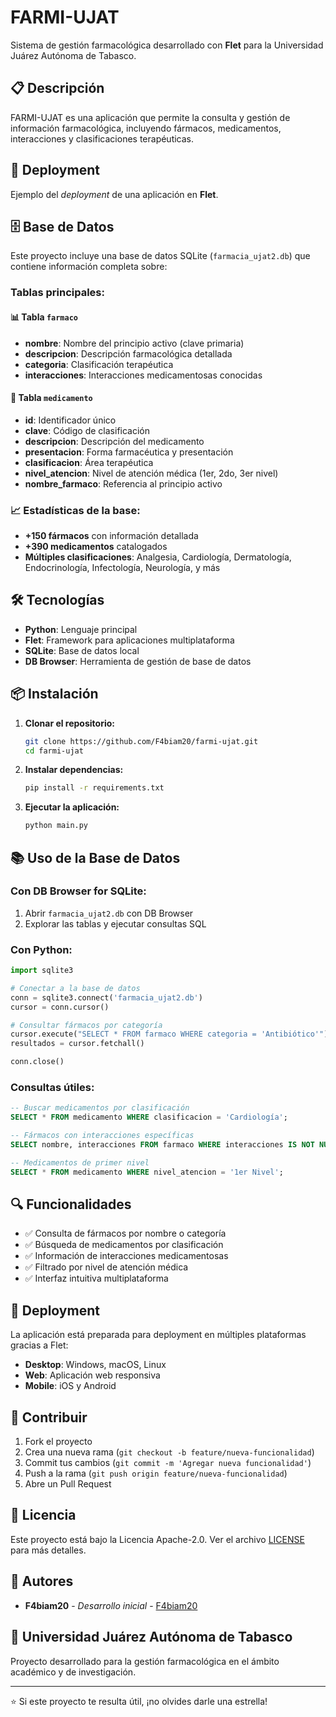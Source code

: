 # FARMI-UJAT

Sistema de gestión farmacológica desarrollado con **Flet** para la Universidad Juárez Autónoma de Tabasco.

## 📋 Descripción

FARMI-UJAT es una aplicación que permite la consulta y gestión de información farmacológica, incluyendo fármacos, medicamentos, interacciones y clasificaciones terapéuticas.

## 🚀 Deployment

Ejemplo del *deployment* de una aplicación en **Flet**.

## 🗄️ Base de Datos

Este proyecto incluye una base de datos SQLite (`farmacia_ujat2.db`) que contiene información completa sobre:

### Tablas principales:

#### 📊 Tabla `farmaco`
- **nombre**: Nombre del principio activo (clave primaria)
- **descripcion**: Descripción farmacológica detallada
- **categoria**: Clasificación terapéutica
- **interacciones**: Interacciones medicamentosas conocidas

#### 💊 Tabla `medicamento`
- **id**: Identificador único
- **clave**: Código de clasificación
- **descripcion**: Descripción del medicamento
- **presentacion**: Forma farmacéutica y presentación
- **clasificacion**: Área terapéutica
- **nivel_atencion**: Nivel de atención médica (1er, 2do, 3er nivel)
- **nombre_farmaco**: Referencia al principio activo

### 📈 Estadísticas de la base:
- **+150 fármacos** con información detallada
- **+390 medicamentos** catalogados
- **Múltiples clasificaciones**: Analgesia, Cardiología, Dermatología, Endocrinología, Infectología, Neurología, y más

## 🛠️ Tecnologías

- **Python**: Lenguaje principal
- **Flet**: Framework para aplicaciones multiplataforma
- **SQLite**: Base de datos local
- **DB Browser**: Herramienta de gestión de base de datos

## 📦 Instalación

1. **Clonar el repositorio:**
   ```bash
   git clone https://github.com/F4biam20/farmi-ujat.git
   cd farmi-ujat
   ```

2. **Instalar dependencias:**
   ```bash
   pip install -r requirements.txt
   ```

3. **Ejecutar la aplicación:**
   ```bash
   python main.py
   ```

## 📚 Uso de la Base de Datos

### Con DB Browser for SQLite:
1. Abrir `farmacia_ujat2.db` con DB Browser
2. Explorar las tablas y ejecutar consultas SQL

### Con Python:
```python
import sqlite3

# Conectar a la base de datos
conn = sqlite3.connect('farmacia_ujat2.db')
cursor = conn.cursor()

# Consultar fármacos por categoría
cursor.execute("SELECT * FROM farmaco WHERE categoria = 'Antibiótico'")
resultados = cursor.fetchall()

conn.close()
```

### Consultas útiles:
```sql
-- Buscar medicamentos por clasificación
SELECT * FROM medicamento WHERE clasificacion = 'Cardiología';

-- Fármacos con interacciones específicas
SELECT nombre, interacciones FROM farmaco WHERE interacciones IS NOT NULL;

-- Medicamentos de primer nivel
SELECT * FROM medicamento WHERE nivel_atencion = '1er Nivel';
```

## 🔍 Funcionalidades

- ✅ Consulta de fármacos por nombre o categoría
- ✅ Búsqueda de medicamentos por clasificación
- ✅ Información de interacciones medicamentosas
- ✅ Filtrado por nivel de atención médica
- ✅ Interfaz intuitiva multiplataforma

## 📱 Deployment

La aplicación está preparada para deployment en múltiples plataformas gracias a Flet:
- **Desktop**: Windows, macOS, Linux
- **Web**: Aplicación web responsiva
- **Mobile**: iOS y Android

## 🤝 Contribuir

1. Fork el proyecto
2. Crea una nueva rama (`git checkout -b feature/nueva-funcionalidad`)
3. Commit tus cambios (`git commit -m 'Agregar nueva funcionalidad'`)
4. Push a la rama (`git push origin feature/nueva-funcionalidad`)
5. Abre un Pull Request

## 📄 Licencia

Este proyecto está bajo la Licencia Apache-2.0. Ver el archivo [LICENSE](LICENSE) para más detalles.

## 👥 Autores

- **F4biam20** - *Desarrollo inicial* - [F4biam20](https://github.com/F4biam20)

## 🏥 Universidad Juárez Autónoma de Tabasco

Proyecto desarrollado para la gestión farmacológica en el ámbito académico y de investigación.

---

⭐ Si este proyecto te resulta útil, ¡no olvides darle una estrella!
